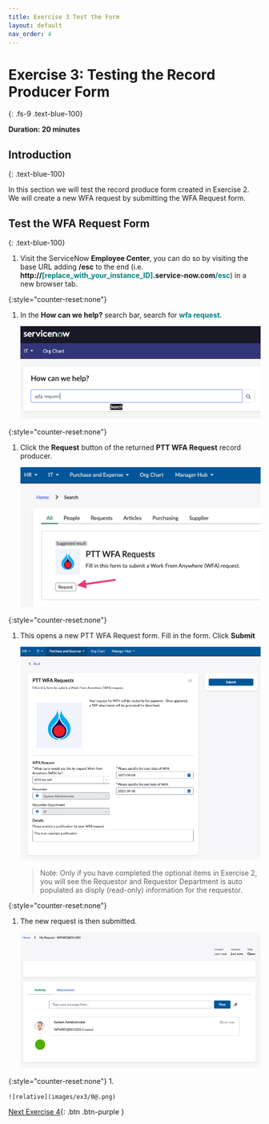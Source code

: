 ```yaml
---
title: Exercise 3 Test the Form 
layout: default
nav_order: 4
---
```


# Exercise 3: Testing the Record Producer Form
{: .fs-9 .text-blue-100}

**Duration: 20 minutes**

## Introduction
{: .text-blue-100}

In this section we will test the record produce form created in Exercise 2. We will create a new WFA request by submitting the WFA Request form.    

## Test the WFA Request Form
{: .text-blue-100}
1.  Visit the ServiceNow **Employee Center**, you can do so by visiting the base URL adding **/esc** to the end (i.e. **http://<span style="color:teal">\[replace_with_your_instance_ID\]</span>.service-now.com<span style="color:teal">/esc</span>**) in a new browser tab.  

{:style="counter-reset:none"}
1.  In the **How can we help?** search bar, search for <span style="color:teal">**wfa request**</span>. 

    ![relative](images/ex3/01.png)

{:style="counter-reset:none"}
1.  Click the **Request** button of the returned **PTT WFA Request** record producer.  

    ![relative](images/ex3/02.png)

{:style="counter-reset:none"}
1.  This opens a new PTT WFA Request form.  Fill in the form. Click **Submit**

    ![relative](images/ex3/03.png)

    > Note: Only if you have completed the optional items in Exercise 2, you will see the Requestor and Requestor Department is auto populated as disply \(read-only) information for the requestor.  
    
{:style="counter-reset:none"}
1.  The new request is then submitted. 

    ![relative](images/ex3/04.png)

{:style="counter-reset:none"}
1.  

    ![relative](images/ex3/0@.png)



[Next Exercise 4](/pages/ex4.html){: .btn .btn-purple }